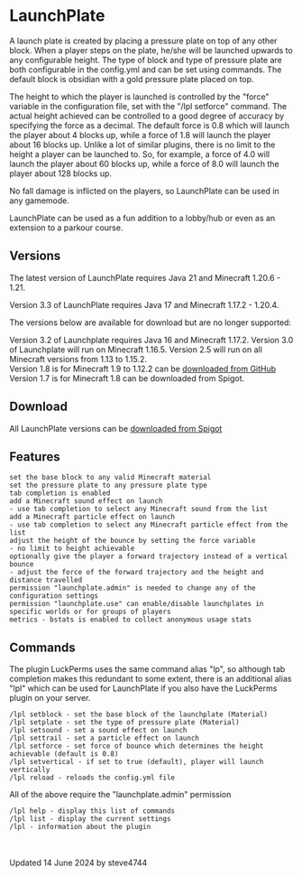 # LaunchPlate

A launch plate is created by placing a pressure plate on top of any other block. When a player steps on the plate, he/she will be launched upwards to any configurable height. The type of block and type of pressure plate are both configurable in the config.yml and can be set using commands. The default block is obsidian with a gold pressure plate placed on top.

The height to which the player is launched is controlled by the "force" variable in the configuration file, set with the "/lpl setforce" command. The actual height achieved can be controlled to a  good degree of accuracy by specifying the force as a decimal. The default force is 0.8 which will launch the player about 4 blocks up, while a force of 1.8 will launch the player about 16 blocks up. Unlike a lot of similar plugins, there is no limit to the height a player can be launched to. So, for example, a force of 4.0 will launch the player about 60 blocks up, while a force of 8.0 will launch the player about 128 blocks up.

No fall damage is inflicted on the players, so LaunchPlate can be used in any gamemode.

LaunchPlate can be used as a fun addition to a lobby/hub or even as an extension to a parkour course.

## Versions
The latest version of LaunchPlate requires Java 21 and Minecraft 1.20.6 - 1.21.

Version 3.3 of LaunchPlate requires Java 17 and Minecraft 1.17.2 - 1.20.4.

The versions below are available for download but are no longer supported:

Version 3.2 of Launchplate requires Java 16 and Minecraft 1.17.2.
Version 3.0 of Launchplate will run on Minecraft 1.16.5.
Version 2.5 will run on all Minecraft versions from 1.13 to 1.15.2.<br>
Version 1.8 is for Minecraft 1.9 to 1.12.2 can be [downloaded from GitHub](https://github.com/steve4744/LaunchPlate/releases/download/v1.8/LaunchPlate.jar "LaunchPlate v1.8 by steve4744")<br>
Version 1.7 is for Minecraft 1.8 can be downloaded from Spigot.

## Download

All LaunchPlate versions can be [downloaded from Spigot](https://www.spigotmc.org/resources/launch-plate.42251/ "LaunchPlate by steve4744")

## Features

    set the base block to any valid Minecraft material
    set the pressure plate to any pressure plate type
    tab completion is enabled
    add a Minecraft sound effect on launch
    - use tab completion to select any Minecraft sound from the list
    add a Minecraft particle effect on launch
    - use tab completion to select any Minecraft particle effect from the list
    adjust the height of the bounce by setting the force variable
    - no limit to height achievable
    optionally give the player a forward trajectory instead of a vertical bounce
    - adjust the force of the forward trajectory and the height and distance travelled
    permission "launchplate.admin" is needed to change any of the configuration settings
    permission "launchplate.use" can enable/disable launchplates in specific worlds or for groups of players
    metrics - bstats is enabled to collect anonymous usage stats


## Commands

The plugin LuckPerms uses the same command alias "lp", so although tab completion makes this redundant to some extent, there is an additional alias "lpl" which can be used for LaunchPlate if you also have the LuckPerms plugin on your server.

    /lpl setblock - set the base block of the launchplate (Material)
    /lpl setplate - set the type of pressure plate (Material)
    /lpl setsound - set a sound effect on launch
    /lpl settrail - set a particle effect on launch
    /lpl setforce - set force of bounce which determines the height achievable (default is 0.8)
    /lpl setvertical - if set to true (default), player will launch vertically
    /lpl reload - reloads the config.yml file

All of the above require the "launchplate.admin" permission

    /lpl help - display this list of commands
    /lpl list - display the current settings
    /lpl - information about the plugin

<br>
<br>
Updated 14 June 2024 by steve4744

